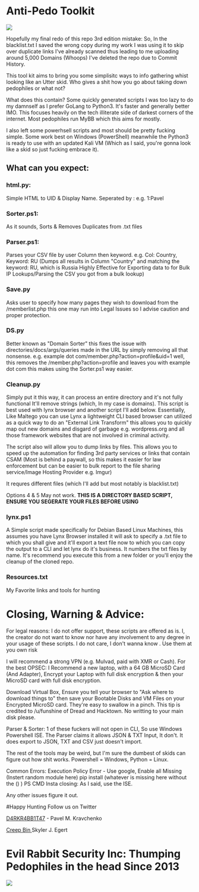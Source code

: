 # Anti-Pedo Toolkit


![](https://i.imgur.com/YIYQulg.png)

Hopefully my final redo of this repo 3rd edition mistake: So, In the blacklist.txt I saved the wrong copy during my work I was using it to skip over duplicate links I've already scanned thus leading to me uploading around 5,000 Domains (Whoops) I've deleted the repo due to Commit History.

This tool kit aims to bring you some simplisitc ways to info gathering whist looking like an Utter skid. Who gives a shit how you go about taking down pedophiles or what not?

What does this contain? Some quickly generated scripts I was too lazy to do my damnself as I prefer GoLang to Python3. It's faster and generally better IMO. This focuses heavily on the tech illiterate side of darkest corners of the internet. Most pedophiles run MyBB which this aims for mostly.

I also left some powerhsell scripts and most should be pretty fucking simple. Some work best on Windows (PowerShell) meanwhile the Python3 is ready to use with an updated Kali VM (Which as I said, you're gonna look like a skid so just fucking embrace it).

## What can you expect: 

### html.py: 
Simple HTML to UID &  Display Name. Seperated by : e.g. 1:Pavel

### Sorter.ps1: 
As it sounds, Sorts & Removes Duplicates from .txt files

### Parser.ps1:

 Parses your CSV file by user Column then keyword. e.g. Col: Country, Keyword: RU (Dumps all results in Column "Country" and matching the keyword: RU, which is Russia Highly Effective for Exporting data to for Bulk IP Lookups/Parsing the CSV you got from a bulk lookup)

### Save.py 

Asks user to specify how many pages they wish to download from the /memberlist.php  this one may run into Legal Issues so I advise caution and proper protection.

### DS.py
Better known as "Domain Sorter" this fixes the issue with directories/docs/args/queries made in the URL by simply removing all that nonsense. e.g. example dot com/member.php?action=profile&amp;uid=1 well, this removes the /member.php?action=profile and leaves you with example dot com this makes using the Sorter.ps1 way easier.

### Cleanup.py 
Simply put it this way, it can process an entire directory and it's not fully functional  It'll remove strings (which, In my case is domains). This script is best used with lynx browser and another script I'll add below. Essentially, Like Maltego you can use Lynx a lightweight CLI based browser can utilized as a quick way to do an "External Link Transform" this allows you to quickly map out new domains and disgard of garbage e.g. wordpress.org and all those framework websites that are not involved in criminal activity.

The script also will allow you to dump links by files. This allows you to speed up the automation for finding 3rd party services or links that contain CSAM (Most is behind a paywall, so this makes it easier for law enforcement but can be easier to bulk report to the file sharing service/Image Hosting Provider e.g. Imgur)

It requres different files (which I'll add but most notably is blacklist.txt)

Options 4 & 5 May not work. 
**THIS IS A DIRECTORY BASED SCRIPT, ENSURE YOU SEGERATE YOUR FILES BEFORE USING**

### lynx.ps1 
A Simple script made specifically for Debian Based Linux Machines, this assumes you have Lynx Browser installed it will ask to specify a .txt file to which you shall give and it'll export a text file now to which you can copy the output to a CLI and let lynx do it's business. It numbers the txt files by name. It's recommend you execute this from a new folder or you'll enjoy the cleanup of the cloned repo.

### Resources.txt
My Favorite links and tools for hunting

# Closing, Warning & Advice:
For legal reasons: I do not offer support, these scripts are offered as is. I, the creator do not want to know nor have any involvement to any degree in your usage of these scripts. I do not care, I don't wanna know . Use them at you own risk

I will recommend a strong VPN (e.g. Mulvad, paid with XMR or Cash).
For the best OPSEC: I Recommend a new laptop, with a 64 GB MicroSD Card (And Adapter), Encrypt your Laptop with full disk encryption & then your MicroSD card with full disk encryption.

Download Virtual Box, Ensure you tell your browser to "Ask where to download things to" then save your Bootable Disks and VM Files on your Encrypted MicroSD card. They're easy to swallow in a pinch. This tip is credited to /u/funshine of Dread and Hacktown. No writting to your main disk please.

Parser & Sorter: 1 of these fuckers will not open in CLI, So use Windows Powershell ISE. The Parser claims it allows JSON & TXT Input, It don't. It does export to JSON, TXT and CSV just doesn't import.

The rest of the tools may be weird, but I'm sure the dumbest of skids can figure out how shit works. Powershell = Windows, Python = Linux. 

Common Errors:
Execution Policy Error - Use google, Enable all
Missing (Instert random module here) pip install (whatever is missing here without the () )
PS CMD Insta closing: As I said, use the ISE.

Any other issues figure it out.

#Happy Hunting Follow us on Twitter

[D4RKR4BB1T47](http://twitter.com/D4RKR4BB1T47 "D4RKR4BB1T47") - Pavel M. Kravchenko


[Creep Bin ](http://twitter.com/creep_bin "Creep Bin ") Skyler J. Egert


# Evil Rabbit Security Inc: Thumping Pedophiles in the head Since 2013
[![](https://i.imgur.com/8G5bPmw.png)](https://i.imgur.com/8G5bPmw.png)

